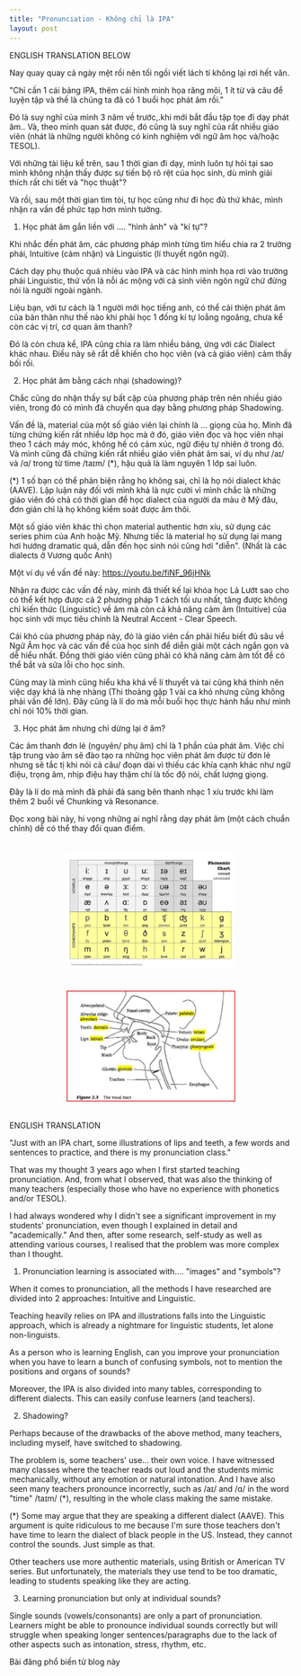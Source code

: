 ```yaml
---
title: "Pronunciation - Không chỉ là IPA"
layout: post
---
```

ENGLISH TRANSLATION BELOW

Nay quay quay cả ngày mệt rồi nên tối ngồi viết lách tí không lại rơi hết văn.

"Chỉ cần 1 cái bảng IPA, thêm cái hình minh họa răng môi, 1 ít từ và câu để luyện tập và thế là chúng ta đã có 1 buổi học phát âm rồi."

Đó là suy nghĩ của mình 3 năm về trước,.khi mới bắt đầu tập tọe đi dạy phát âm.. Và, theo mình quan sát được, đó cũng là suy nghĩ của rất nhiều giáo viên (nhát là những người không có kinh nghiệm với ngữ âm học và/hoặc TESOL). 

Với những tài liệu kể trên, sau 1 thời gian đi dạy, mình luôn tự hỏi tại sao mình không nhận thấy được sự tiến bộ rõ rệt của học sinh, dù mình giải thích rất chi tiết và "học thuật"?

Và rồi, sau một thời gian tìm tòi, tự học cũng như đi học đủ thứ khác, mình nhận ra vấn đề phức tạp hơn mình tưởng.

1. Học phát âm gắn liền với .... "hình ảnh" và "kí tự"?

Khi nhắc đến phát âm, các phương pháp mình từng tìm hiểu chia ra 2 trường phái, Intuitive (cảm nhận) và Linguistic (lí thuyết ngôn ngữ). 

Cách dạy phụ thuộc quá nhièu vào IPA và các hình minh họa rơi vào trường phái Linguistic, thứ vốn là nỗi ác mộng với cả sinh viên ngôn ngữ chứ đừng nói là người ngoài ngành.

Liệu bạn, với tư cách là 1 người mới học tiếng anh, có thể cải thiện phát âm của bản thân như thế nào khi phải học 1 đống kí tự loằng ngoăng, chưa kể còn các vị trí, cơ quan âm thanh?

Đó là còn chưa kể, IPA cũng chia ra làm nhiều bảng, ứng với các Dialect khác nhau. Điều này sẽ rẩt dễ khiến cho học viên (và cả giáo viên) cảm thấy bối rối.

2. Học phát âm bằng cách nhại (shadowing)?

Chắc cũng do nhận thấy sự bất cập của phương pháp trên nên nhiều giáo viên, trong đó có mình đã chuyển qua dạy bằng phương pháp Shadowing.

Vấn đề là, material của một số giáo viên lại chính là ... giọng của họ. Mình đã từng chứng kiến rất nhiều lớp học mà ở đó, giáo viên đọc và học viên nhại theo 1 cách máy móc, không hề có cảm xúc, ngữ điệu tự nhiên ở trong đó. Và mình cũng đã chứng kiến rất nhiều giáo viên phát âm sai, ví dụ như /aɪ/ và /ɑ/ trong từ time /taɪm/ (*), hậu quả là làm nguyên 1 lớp sai luôn.

(*) 1 số bạn có thể phản biện rằng họ không sai, chỉ là họ nói dialect khác (AAVE). Lập luận này đối với mình khá là nực cười vì mình chắc là những giáo viên đó chả có thời gian để học dialect của người da màu ở Mỹ đâu, đơn giản chỉ là họ không kiểm soát được âm thôi.

Một số giáo viên khác thì chọn material authentic hơn xíu, sử dụng các series phim của Anh hoặc Mỹ. Nhưng tiếc là material họ sử dụng lại mang hơi hướng dramatic quá, dẫn đến học sinh nói cũng hơi "diễn". (Nhất là các dialects ở Vương quốc Anh)

Một ví dụ về vấn đề này: https://youtu.be/fiNF_96jHNk 

Nhận ra được các vấn đề này, mình đã thiết kế lại khóa học Lả Lướt sao cho có thể kết hợp được cả 2 phương pháp 1 cách tối ưu nhất, tăng được không chỉ kiến thức (Linguistic) về âm mà còn cả khả năng cảm âm (Intuitive) của học sinh với mục tiêu chính là Neutral Accent - Clear Speech.

Cái khó của phương pháp này, đó là giáo viên cần phải hiểu biết đủ sâu về Ngữ Âm học và các vấn đề của học sinh để diễn giải một cách ngắn gọn và dễ hiểu nhất. Đồng thời giáo viên cũng phải có khả năng cảm âm tốt để có thể bắt và sửa lỗi cho học sinh.

Cũng may là mình cũng hiểu kha khá về lí thuyết và tai cũng khá thính nên việc dạy khá là nhẹ nhàng (Thi thoảng gặp 1 vài ca khó nhưng cũng không phải vấn đề lớn). Đây cũng là lí do mà mỗi buổi học thực hành hầu như mình chỉ nói 10% thời gian. 

3. Học phát âm nhưng chỉ dừng lại ở âm?

Các âm thanh đơn lẻ (nguyên/ phụ âm) chỉ là 1 phần của phát âm. Việc chỉ tập trung vào âm sẽ đào tạo ra những học viên phát âm được từ đơn lẻ nhưng sẽ tắc tị khi nói cả câu/ đoạn dài vì thiếu các khía cạnh khác như ngữ điệu, trọng âm, nhịp điệu hay thậm chí là tốc độ nói, chất lượng giọng.

Đây là lí do mà mình đã phải đá sang bên thanh nhạc 1 xíu trước khi làm thêm 2 buổi về Chunking và Resonance.

Đọc xong bài này, hi vọng những ai nghĩ rằng dạy phát âm (một cách chuẩn chỉnh) dễ có thể thay đổi quan điểm.
<div style="display: flex; justify-content: center; padding: 20px;">
    <img src="assets/media/posts/2022-05-01-pronunciation-ipa-1.png" alt="Illustration" style="width: 300px; height: auto;">
</div>

<div style="display: flex; justify-content: center; padding: 20px;">
    <img src="assets/media/posts/2022-05-01-pronunciation-ipa-2.png" alt="Illustration" style="width: 300px; height: auto;">
</div>

ENGLISH TRANSLATION

"Just with an IPA chart, some illustrations of lips and teeth, a few words and sentences to practice, and there is my pronunciation class."

That was my thought 3 years ago when I first started teaching pronunciation. And, from what I observed, that was also the thinking of many teachers (especially those who have no experience with phonetics and/or TESOL).

I had always wondered why I didn't see a significant improvement in my students' pronunciation, even though I explained in detail and "academically." And then, after some research, self-study as well as attending various courses, I realised that the problem was more complex than I thought.

1. Pronunciation learning is associated with.... "images" and "symbols"?

When it comes to pronunciation, all the methods I have researched are divided into 2 approaches: Intuitive and Linguistic.

Teaching heavily relies on IPA and illustrations falls into the Linguistic approach, which is already a nightmare for linguistic students, let alone non-linguists.

As a person who is learning English, can you improve your pronunciation when you have to learn a bunch of confusing symbols, not to mention the positions and organs of sounds?

Moreover, the IPA is also divided into many tables, corresponding to different dialects. This can easily confuse learners (and teachers).

2. Shadowing?

Perhaps because of the drawbacks of the above method, many teachers, including myself, have switched to shadowing.

The problem is, some teachers' use... their own voice. I have witnessed many classes where the teacher reads out loud and the students mimic mechanically, without any emotion or natural intonation. And I have also seen many teachers pronounce incorrectly, such as /aɪ/ and /ɑ/ in the word "time" /taɪm/ (*), resulting in the whole class making the same mistake.

(*) Some may argue that they are speaking a different dialect (AAVE). This argument is quite ridiculous to me because I'm sure those teachers don't have time to learn the dialect of black people in the US. Instead, they cannot control the sounds. Just simple as that.

Other teachers use more authentic materials, using British or American TV series. But unfortunately, the materials they use tend to be too dramatic, leading to students speaking like they are acting.

3. Learning pronunciation but only at individual sounds?

Single sounds (vowels/consonants) are only a part of pronunciation. Learners might be able to pronounce individual sounds correctly but will struggle when speaking longer sentences/paragraphs due to the lack of other aspects such as intonation, stress, rhythm, etc.


Bài đăng phổ biến từ blog này
